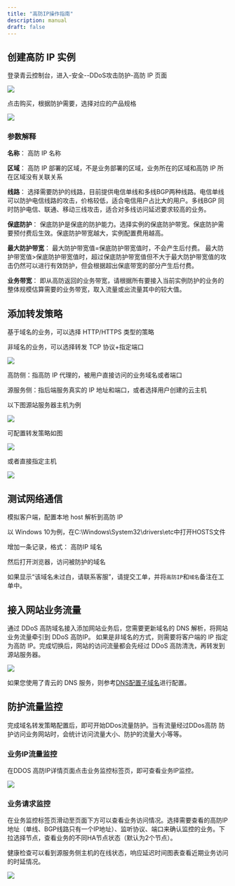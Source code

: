 ```yaml
---
title: "高防IP操作指南"
description: manual
draft: false
---
```




## 创建高防 IP 实例

登录青云控制台，进入-安全--DDoS攻击防护-高防 IP 页面

![](../../_images/antiddos_ip1.png)

点击购买，根据防护需要，选择对应的产品规格

![](../../_images/antiddos_ip2.png)

### 参数解释

**名称**：  高防 IP 名称

**区域**：  高防 IP 部署的区域，不是业务部署的区域，业务所在的区域和高防 IP 所在区域没有关联关系

**线路**：  选择需要防护的线路，目前提供电信单线和多线BGP两种线路。电信单线可以防护电信线路的攻击，价格较低，适合电信用户占比大的用户。多线BGP 同时防护电信、联通、移动三线攻击，适合对多线访问延迟要求较高的业务。

**保底防护**：  保底防护是保底的防护能力。选择实例的保底防护带宽。保底防护需要预付费后生效。保底防护带宽越大，实例配置费用越高。

**最大防护带宽**：  最大防护带宽值=保底防护带宽值时，不会产生后付费。
最大防护带宽值>保底防护带宽值时，超过保底防护带宽值但不大于最大防护带宽值的攻击仍然可以进行有效防护，但会根据超出保底带宽的部分产生后付费。
    
**业务带宽**：  即从高防返回的业务带宽，请根据所有要接入当前实例防护的业务的整体规模估算需要的业务带宽，取入流量或出流量其中的较大值。




## 添加转发策略

基于域名的业务，可以选择 HTTP/HTTPS 类型的策略

非域名的业务，可以选择转发 TCP 协议+指定端口

![](../../_images/antiddos_ip3.png)


高防侧：指高防 IP 代理的，被用户直接访问的业务域名或者端口

源服务侧：指后端服务真实的 IP 地址和端口，或者选择用户创建的云主机


以下图源站服务器主机为例

![](../../_images/antiddos_ip4.png)

可配置转发策略如图

![](../../_images/antiddos_ip5.png)

或者直接指定主机

![](../../_images/antiddos_ip6.png)

## 测试网络通信

模拟客户端，配置本地 host 解析到高防 IP

以 Windows 10为例，在C:\Windows\System32\drivers\etc中打开HOSTS文件

增加一条记录，格式：
高防IP  域名

然后打开浏览器，访问被防护的域名


如果显示“该域名未过白，请联系客服”，请提交工单，并将`高防IP`和`域名`备注在工单中。




## 接入网站业务流量

通过 DDoS 高防域名接入添加网站业务后，您需要更新域名的 DNS 解析，将网站业务流量牵引到 DDoS 高防IP。
如果是非域名的方式，则需要将客户端的 IP 指定为高防 IP。完成切换后，网站的访问流量都会先经过 DDoS 高防清洗，再转发到源站服务器。

![](../../_images/antiddos_ip7.png)

如果您使用了青云的 DNS 服务，则参考[DNS配置子域名](https://docs.qingcloud.com/product/network/dns_rw/dns_subzone#%E9%85%8D%E7%BD%AE%E5%9F%9F%E5%90%8D%E6%9C%8D%E5%8A%A1%E5%99%A8)进行配置。



## 防护流量监控

完成域名转发策略配置后，即可开始DDos流量防护。当有流量经过DDos高防 防护访问业务网站时，会统计访问流量大小、防护的流量大小等等。


### 业务IP流量监控
在DDOS 高防IP详情页面点击业务监控标签页，即可查看业务IP监控。

![](../../_images/antiddos_ip_monitor.png)


### 业务请求监控
在业务监控标签页滑动至页面下方可以查看业务访问情况。选择需要查看的高防IP地址（单线、BGP线路只有一个IP地址）、监听协议、端口来确认监控的业务。下拉选择节点，查看业务的不同HA节点状态（默认为2个节点）。

健康检查可以看到源服务侧主机的在线状态，响应延迟时间图表查看近期业务访问的时延情况。

![](../../_images/antiddos_ip_monitor1.png)